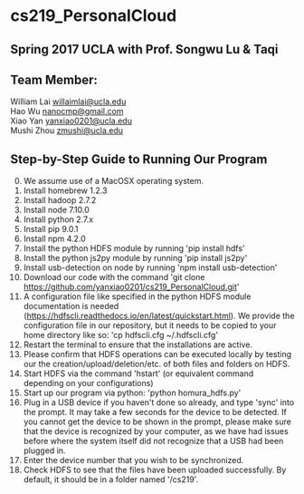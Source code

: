 # cs219_PersonalCloud  
## Spring 2017 UCLA with Prof. Songwu Lu & Taqi   

## Team Member:
William Lai     willaimlai@ucla.edu   
Hao Wu          nanocmp@gmail.com    
Xiao Yan        yanxiao0201@ucla.edu   
Mushi Zhou		zmushi@ucla.edu         


##  Step-by-Step Guide to Running Our Program

0. We assume use of a MacOSX operating system.
1. Install homebrew 1.2.3
2. Install hadoop 2.7.2
3. Install node 7.10.0
4. Install python 2.7.x
5. Install pip 9.0.1
6. Install npm 4.2.0
7. Install the python HDFS module by running 'pip install hdfs'
8. Install the python js2py module by running 'pip install js2py'
9. Install usb-detection on node by running 'npm install usb-detection'
10. Download our code with the command 'git clone https://github.com/yanxiao0201/cs219_PersonalCloud.git'
11. A configuration file like specified in the python HDFS module documentation is needed (https://hdfscli.readthedocs.io/en/latest/quickstart.html). We provide the configuration file in our repository, but it needs to be copied to your home directory like so: 'cp hdfscli.cfg ~/.hdfscli.cfg'
12. Restart the terminal to ensure that the installations are active.
13. Please confirm that HDFS operations can be executed locally by testing our the creation/upload/deletion/etc. of both files and folders on HDFS.
14. Start HDFS via the command 'hstart' (or equivalent command depending on your configurations)
15. Start up our program via python: 'python homura_hdfs.py'
16. Plug in a USB device if you haven't done so already, and type 'sync' into the prompt. It may take a few seconds for the device to be detected. If you cannot get the device to be shown in the prompt, please make sure that the device is recognized by your computer, as we have had issues before where the system itself did not recognize that a USB had been plugged in. 
17. Enter the device number that you wish to be synchronized.
18. Check HDFS to see that the files have been uploaded successfully. By default, it should be in a folder named '/cs219'.
